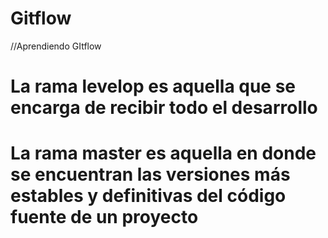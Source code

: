 # Gitflow
//Aprendiendo GItflow
# La rama levelop es aquella que se encarga de recibir todo el desarrollo

# La rama master es aquella en donde se encuentran las versiones más estables y definitivas del código fuente de un proyecto